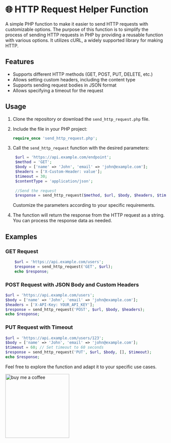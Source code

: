 # 🌐 HTTP Request Helper Function

A simple PHP function to make it easier to send HTTP requests with customizable options.
The purpose of this function is to simplify the process of sending HTTP requests in PHP by providing a reusable function with various options. It utilizes cURL, a widely supported library for making HTTP.
## Features

- Supports different HTTP methods (GET, POST, PUT, DELETE, etc.)
- Allows setting custom headers, including the content type
- Supports sending request bodies in JSON format
- Allows specifying a timeout for the request

## Usage

1. Clone the repository or download the `send_http_request.php` file.

2. Include the file in your PHP project:

   ```php
   require_once 'send_http_request.php';
   ```
3. Call the `send_http_request` function with the desired parameters:
   ```php
    $url = 'https://api.example.com/endpoint';
    $method = 'GET';
    $body = ['name' => 'John', 'email' => 'john@example.com'];
    $headers = ['X-Custom-Header: value'];
    $timeout = 30;
    $contentType = 'application/json';
    
    //Send the request
    $response = send_http_request($method, $url, $body, $headers, $timeout, $contentType);
    ```
    Customize the parameters according to your specific requirements.

4. The function will return the response from the HTTP request as a string. You can process the response data as needed.

## Examples
### GET Request
```php
    $url = 'https://api.example.com/users';
    $response = send_http_request('GET', $url);
    echo $response;
```

### POST Request with JSON Body and Custom Headers
```php
$url = 'https://api.example.com/users';
$body = ['name' => 'John', 'email' => 'john@example.com'];
$headers = ['X-API-Key: YOUR_API_KEY'];
$response = send_http_request('POST', $url, $body, $headers);
echo $response;
```

### PUT Request with Timeout
```php
$url = 'https://api.example.com/users/123';
$body = ['name' => 'John', 'email' => 'john@example.com'];
$timeout = 60; // Set timeout to 60 seconds
$response = send_http_request('PUT', $url, $body, [], $timeout);
echo $response;
```

Feel free to explore the function and adapt it to your specific use cases.

<a href="https://www.buymeacoffee.com/idanshr" target="_blank"><img src="https://www.buymeacoffee.com/assets/img/guidelines/download-assets-sm-1.svg" alt="buy me a coffee" width="200px"/></a>
